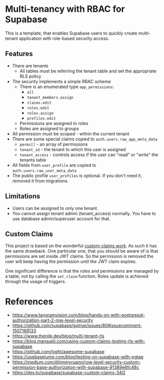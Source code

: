 # Multi-tenancy with RBAC for Supabase

This is a template, that enables Supabase users to quickly create multi-tenant application
with role-based security access.

## Features

* There are tenants
    * All tables must be referring the tenant table and set the appropriate RLS policy
* The security implements a simple RBAC scheme
	* There is an enumerated type `app_permissions`:
         * `all`
         * `tenant_members.assign`
         * `claims.edit`
         * `roles.edit`
         * `roles.assign`
         * `profiles.edit`
	* Permissions are assigned to roles
	* Roles are assigned to groups
* All permission must be scoped - within the current tenant
* There are some special claims copied to `auth.users.raw_app_meta_data`
    * `perms[]` - an array of permissions
    * `tenant_id` - the tenant to which this user is assigned
    * `tenant_access` - controls access if the user can "read" or "write" the tenants table
* All fields from `user_profile` are copied to `auth.users.raw_user_meta_data`
* The public profile `user_profiles` is optional. If you don't need it, removed it from migrations.

## Limitations

- Users can be assigned to only one tenant.
- You cannot assign tenant admin (tenant_access) normally. You have to use database admin/superuser account for that.

## Custom Claims

This project is based on the wonderful [custom-claims work](https://github.com/supabase-community/supabase-custom-claims). 
As such it has the same drawback. One particular one, that you should be aware of is that permissions are set 
inside JWT claims. So the permission is removed the user will keep having the permission until the JWT claim expires.

One significant difference is that the roles and permissions are managed by a table, not by calling the `set_claim`
function. Roles update is achieved through the usage of triggers.


# References
* https://www.tangramvision.com/blog/hands-on-with-postgresql-authorization-part-2-row-level-security
* https://github.com/supabase/gotrue/issues/80#issuecomment-1507168133
* https://www.thenile.dev/blog/multi-tenant-rls
* https://blog.mansueli.com/using-custom-claims-testing-rls-with-supabase
* https://github.com/lyqht/awesome-supabase
* https://usebasejump.com/blog/testing-on-supabase-with-pgtap
* https://medium.com/@jimmyruann/row-level-security-custom-permission-base-authorization-with-supabase-91389e6fc48c
* https://dev.to/supabase/supabase-custom-claims-34l2
